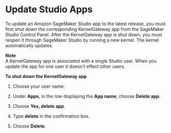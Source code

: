 # Update Studio Apps<a name="studio-tasks-update-apps"></a>

To update an Amazon SageMaker Studio app to the latest release, you must first shut down the corresponding KernelGateway app from the SageMaker Studio Control Panel\. After the KernelGateway app is shut down, you must reopen it through SageMaker Studio by running a new kernel\. The kernel automatically updates\. 

**Note**  
A KernelGateway app is associated with a single Studio user\. When you update the app for one user it doesn't effect other users\.

**To shut down the KernelGateway app**

1. Choose your user name\.

1. Under **Apps**, in the row displaying the **App name**, choose **Delete app**\.

1. Choose **Yes, delete app**\.

1. Type **delete** in the confirmation box\.

1. Choose **Delete**\.